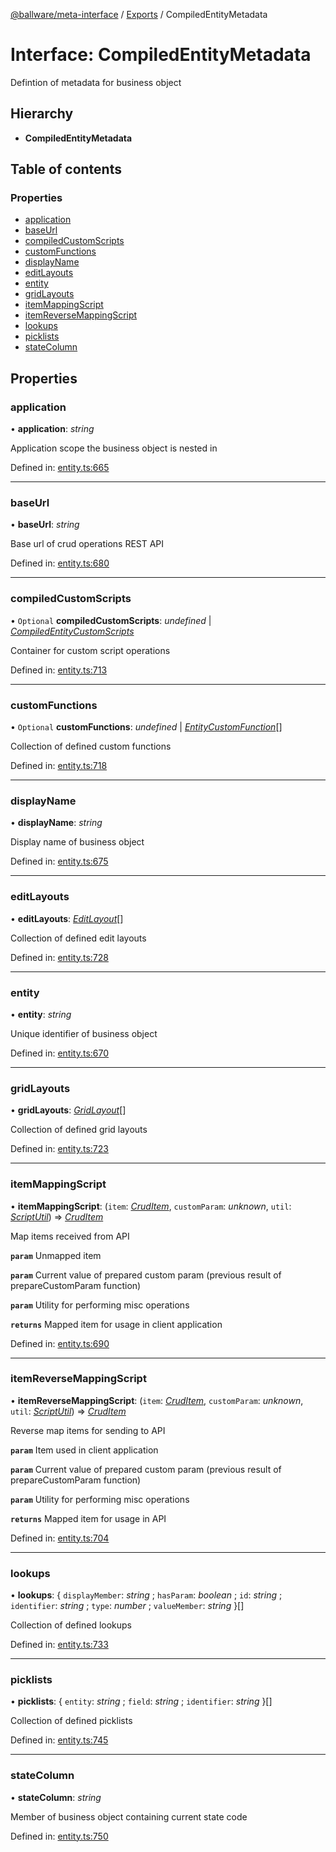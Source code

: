 [@ballware/meta-interface](../README.md) / [Exports](../modules.md) / CompiledEntityMetadata

# Interface: CompiledEntityMetadata

Defintion of metadata for business object

## Hierarchy

* **CompiledEntityMetadata**

## Table of contents

### Properties

- [application](compiledentitymetadata.md#application)
- [baseUrl](compiledentitymetadata.md#baseurl)
- [compiledCustomScripts](compiledentitymetadata.md#compiledcustomscripts)
- [customFunctions](compiledentitymetadata.md#customfunctions)
- [displayName](compiledentitymetadata.md#displayname)
- [editLayouts](compiledentitymetadata.md#editlayouts)
- [entity](compiledentitymetadata.md#entity)
- [gridLayouts](compiledentitymetadata.md#gridlayouts)
- [itemMappingScript](compiledentitymetadata.md#itemmappingscript)
- [itemReverseMappingScript](compiledentitymetadata.md#itemreversemappingscript)
- [lookups](compiledentitymetadata.md#lookups)
- [picklists](compiledentitymetadata.md#picklists)
- [stateColumn](compiledentitymetadata.md#statecolumn)

## Properties

### application

• **application**: *string*

Application scope the business object is nested in

Defined in: [entity.ts:665](https://github.com/frankball/ballware-meta-interface/blob/d19dcf1/src/entity.ts#L665)

___

### baseUrl

• **baseUrl**: *string*

Base url of crud operations REST API

Defined in: [entity.ts:680](https://github.com/frankball/ballware-meta-interface/blob/d19dcf1/src/entity.ts#L680)

___

### compiledCustomScripts

• `Optional` **compiledCustomScripts**: *undefined* \| [*CompiledEntityCustomScripts*](compiledentitycustomscripts.md)

Container for custom script operations

Defined in: [entity.ts:713](https://github.com/frankball/ballware-meta-interface/blob/d19dcf1/src/entity.ts#L713)

___

### customFunctions

• `Optional` **customFunctions**: *undefined* \| [*EntityCustomFunction*](entitycustomfunction.md)[]

Collection of defined custom functions

Defined in: [entity.ts:718](https://github.com/frankball/ballware-meta-interface/blob/d19dcf1/src/entity.ts#L718)

___

### displayName

• **displayName**: *string*

Display name of business object

Defined in: [entity.ts:675](https://github.com/frankball/ballware-meta-interface/blob/d19dcf1/src/entity.ts#L675)

___

### editLayouts

• **editLayouts**: [*EditLayout*](editlayout.md)[]

Collection of defined edit layouts

Defined in: [entity.ts:728](https://github.com/frankball/ballware-meta-interface/blob/d19dcf1/src/entity.ts#L728)

___

### entity

• **entity**: *string*

Unique identifier of business object

Defined in: [entity.ts:670](https://github.com/frankball/ballware-meta-interface/blob/d19dcf1/src/entity.ts#L670)

___

### gridLayouts

• **gridLayouts**: [*GridLayout*](gridlayout.md)[]

Collection of defined grid layouts

Defined in: [entity.ts:723](https://github.com/frankball/ballware-meta-interface/blob/d19dcf1/src/entity.ts#L723)

___

### itemMappingScript

• **itemMappingScript**: (`item`: [*CrudItem*](cruditem.md), `customParam`: *unknown*, `util`: [*ScriptUtil*](scriptutil.md)) => [*CrudItem*](cruditem.md)

Map items received from API

**`param`** Unmapped item

**`param`** Current value of prepared custom param (previous result of prepareCustomParam function)

**`param`** Utility for performing misc operations

**`returns`** Mapped item for usage in client application

Defined in: [entity.ts:690](https://github.com/frankball/ballware-meta-interface/blob/d19dcf1/src/entity.ts#L690)

___

### itemReverseMappingScript

• **itemReverseMappingScript**: (`item`: [*CrudItem*](cruditem.md), `customParam`: *unknown*, `util`: [*ScriptUtil*](scriptutil.md)) => [*CrudItem*](cruditem.md)

Reverse map items for sending to API

**`param`** Item used in client application

**`param`** Current value of prepared custom param (previous result of prepareCustomParam function)

**`param`** Utility for performing misc operations

**`returns`** Mapped item for usage in API

Defined in: [entity.ts:704](https://github.com/frankball/ballware-meta-interface/blob/d19dcf1/src/entity.ts#L704)

___

### lookups

• **lookups**: { `displayMember`: *string* ; `hasParam`: *boolean* ; `id`: *string* ; `identifier`: *string* ; `type`: *number* ; `valueMember`: *string*  }[]

Collection of defined lookups

Defined in: [entity.ts:733](https://github.com/frankball/ballware-meta-interface/blob/d19dcf1/src/entity.ts#L733)

___

### picklists

• **picklists**: { `entity`: *string* ; `field`: *string* ; `identifier`: *string*  }[]

Collection of defined picklists

Defined in: [entity.ts:745](https://github.com/frankball/ballware-meta-interface/blob/d19dcf1/src/entity.ts#L745)

___

### stateColumn

• **stateColumn**: *string*

Member of business object containing current state code

Defined in: [entity.ts:750](https://github.com/frankball/ballware-meta-interface/blob/d19dcf1/src/entity.ts#L750)
